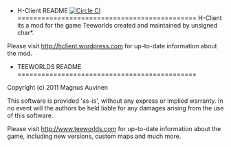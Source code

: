 + H-Client README [![Circle CI](https://circleci.com/gh/CytraL/HClient.png)](https://circleci.com/gh/CytraL/HClient)
=============================================
H-Client its a mod for the game Teeworlds created and maintained by unsigned char*.

Please visit http://hclient.wordpress.com for up-to-date information about 
the mod.



+ TEEWORLDS README
=============================================

Copyright (c) 2011 Magnus Auvinen


This software is provided 'as-is', without any express or implied
warranty. In no event will the authors be held liable for any damages
arising from the use of this software.


Please visit http://www.teeworlds.com for up-to-date information about 
the game, including new versions, custom maps and much more.
